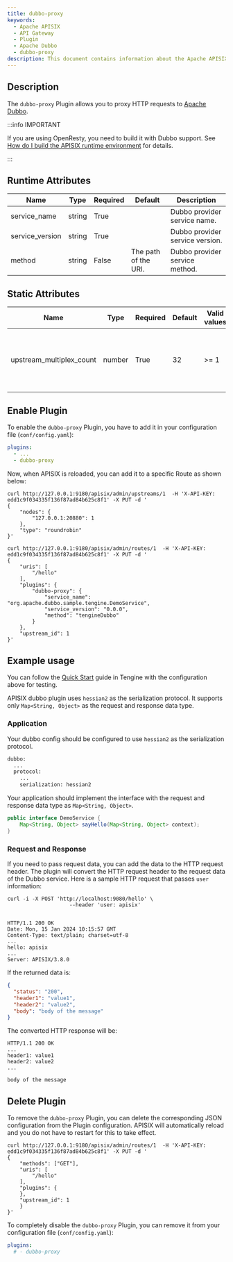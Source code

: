 ```yaml
---
title: dubbo-proxy
keywords:
  - Apache APISIX
  - API Gateway
  - Plugin
  - Apache Dubbo
  - dubbo-proxy
description: This document contains information about the Apache APISIX dubbo-proxy Plugin.
---
```


<!--
#
# Licensed to the Apache Software Foundation (ASF) under one or more
# contributor license agreements.  See the NOTICE file distributed with
# this work for additional information regarding copyright ownership.
# The ASF licenses this file to You under the Apache License, Version 2.0
# (the "License"); you may not use this file except in compliance with
# the License.  You may obtain a copy of the License at
#
#     http://www.apache.org/licenses/LICENSE-2.0
#
# Unless required by applicable law or agreed to in writing, software
# distributed under the License is distributed on an "AS IS" BASIS,
# WITHOUT WARRANTIES OR CONDITIONS OF ANY KIND, either express or implied.
# See the License for the specific language governing permissions and
# limitations under the License.
#
-->

## Description

The `dubbo-proxy` Plugin allows you to proxy HTTP requests to [Apache Dubbo](https://dubbo.apache.org/en/index.html).

:::info IMPORTANT

If you are using OpenResty, you need to build it with Dubbo support. See [How do I build the APISIX runtime environment](./../FAQ.md#how-do-i-build-the-apisix-runtime-environment) for details.

:::

## Runtime Attributes

| Name            | Type   | Required | Default              | Description                     |
| --------------- | ------ | -------- | -------------------- | ------------------------------- |
| service_name    | string | True     |                      | Dubbo provider service name.    |
| service_version | string | True     |                      | Dubbo provider service version. |
| method          | string | False    | The path of the URI. | Dubbo provider service method.  |

## Static Attributes

| Name                     | Type   | Required | Default | Valid values | Description                                                     |
| ------------------------ | ------ | -------- | ------- | ------------ | --------------------------------------------------------------- |
| upstream_multiplex_count | number | True | 32      | >= 1         | Maximum number of multiplex requests in an upstream connection. |

## Enable Plugin

To enable the `dubbo-proxy` Plugin, you have to add it in your configuration file (`conf/config.yaml`):

```yaml title="conf/config.yaml"
plugins:
  - ...
  - dubbo-proxy
```

Now, when APISIX is reloaded, you can add it to a specific Route as shown below:

```shell
curl http://127.0.0.1:9180/apisix/admin/upstreams/1  -H 'X-API-KEY: edd1c9f034335f136f87ad84b625c8f1' -X PUT -d '
{
    "nodes": {
        "127.0.0.1:20880": 1
    },
    "type": "roundrobin"
}'

curl http://127.0.0.1:9180/apisix/admin/routes/1  -H 'X-API-KEY: edd1c9f034335f136f87ad84b625c8f1' -X PUT -d '
{
    "uris": [
        "/hello"
    ],
    "plugins": {
        "dubbo-proxy": {
            "service_name": "org.apache.dubbo.sample.tengine.DemoService",
            "service_version": "0.0.0",
            "method": "tengineDubbo"
        }
    },
    "upstream_id": 1
}'
```

## Example usage

You can follow the [Quick Start](https://github.com/alibaba/tengine/tree/master/modules/mod_dubbo#quick-start) guide in Tengine with the configuration above for testing.

APISIX dubbo plugin uses `hessian2` as the serialization protocol. It supports only `Map<String, Object>` as the request and response data type.

### Application

Your dubbo config should be configured to use `hessian2` as the serialization protocol.

```xml
dubbo:
  ...
  protocol:
    ...
    serialization: hessian2
```

Your application should implement the interface with the request and response data type as `Map<String, Object>`.

```java
public interface DemoService {
    Map<String, Object> sayHello(Map<String, Object> context);
}
```

### Request and Response

If you need to pass request data, you can add the data to the HTTP request header. The plugin will convert the HTTP request header to the request data of the Dubbo service. Here is a sample HTTP request that passes `user` information:

```curl
curl -i -X POST 'http://localhost:9080/hello' \
                    --header 'user: apisix'


HTTP/1.1 200 OK
Date: Mon, 15 Jan 2024 10:15:57 GMT
Content-Type: text/plain; charset=utf-8
...
hello: apisix
...
Server: APISIX/3.8.0
```

If the returned data is:

```json
{
  "status": "200",
  "header1": "value1",
  "header2": "value2",
  "body": "body of the message"
}
```

The converted HTTP response will be:

```
HTTP/1.1 200 OK
...
header1: value1
header2: value2
...

body of the message
```

## Delete Plugin

To remove the `dubbo-proxy` Plugin, you can delete the corresponding JSON configuration from the Plugin configuration. APISIX will automatically reload and you do not have to restart for this to take effect.

```shell
curl http://127.0.0.1:9180/apisix/admin/routes/1  -H 'X-API-KEY: edd1c9f034335f136f87ad84b625c8f1' -X PUT -d '
{
    "methods": ["GET"],
    "uris": [
        "/hello"
    ],
    "plugins": {
    },
    "upstream_id": 1
    }
}'
```

To completely disable the `dubbo-proxy` Plugin, you can remove it from your configuration file (`conf/config.yaml`):

```yaml title="conf/config.yaml"
plugins:
  # - dubbo-proxy
```
